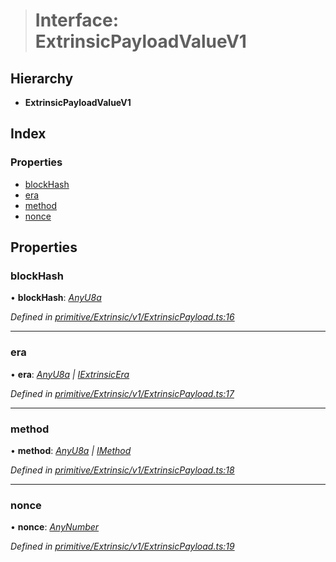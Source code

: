 > # Interface: ExtrinsicPayloadValueV1

## Hierarchy

* **ExtrinsicPayloadValueV1**

## Index

### Properties

* [blockHash](_primitive_extrinsic_v1_extrinsicpayload_.extrinsicpayloadvaluev1.md#blockhash)
* [era](_primitive_extrinsic_v1_extrinsicpayload_.extrinsicpayloadvaluev1.md#era)
* [method](_primitive_extrinsic_v1_extrinsicpayload_.extrinsicpayloadvaluev1.md#method)
* [nonce](_primitive_extrinsic_v1_extrinsicpayload_.extrinsicpayloadvaluev1.md#nonce)

## Properties

###  blockHash

• **blockHash**: *[AnyU8a](../modules/_types_.md#anyu8a)*

*Defined in [primitive/Extrinsic/v1/ExtrinsicPayload.ts:16](https://github.com/polkadot-js/api/blob/54e9a81/packages/types/src/primitive/Extrinsic/v1/ExtrinsicPayload.ts#L16)*

___

###  era

• **era**: *[AnyU8a](../modules/_types_.md#anyu8a) | [IExtrinsicEra](_types_.iextrinsicera.md)*

*Defined in [primitive/Extrinsic/v1/ExtrinsicPayload.ts:17](https://github.com/polkadot-js/api/blob/54e9a81/packages/types/src/primitive/Extrinsic/v1/ExtrinsicPayload.ts#L17)*

___

###  method

• **method**: *[AnyU8a](../modules/_types_.md#anyu8a) | [IMethod](_types_.imethod.md)*

*Defined in [primitive/Extrinsic/v1/ExtrinsicPayload.ts:18](https://github.com/polkadot-js/api/blob/54e9a81/packages/types/src/primitive/Extrinsic/v1/ExtrinsicPayload.ts#L18)*

___

###  nonce

• **nonce**: *[AnyNumber](../modules/_types_.md#anynumber)*

*Defined in [primitive/Extrinsic/v1/ExtrinsicPayload.ts:19](https://github.com/polkadot-js/api/blob/54e9a81/packages/types/src/primitive/Extrinsic/v1/ExtrinsicPayload.ts#L19)*
